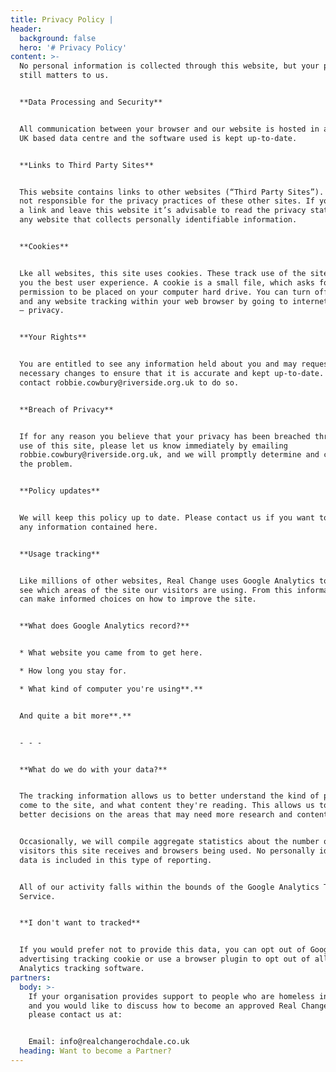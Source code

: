 ```yaml
---
title: Privacy Policy |
header:
  background: false
  hero: '# Privacy Policy'
content: >-
  No personal information is collected through this website, but your privacy
  still matters to us. 


  **Data Processing and Security**


  All communication between your browser and our website is hosted in a secure
  UK based data centre and the software used is kept up-to-date.


  **Links to Third Party Sites**


  This website contains links to other websites (“Third Party Sites”). We are
  not responsible for the privacy practices of these other sites. If you follow
  a link and leave this website it’s advisable to read the privacy statements of
  any website that collects personally identifiable information.


  **Cookies**


  Lke all websites, this site uses cookies. These track use of the site and give
  you the best user experience. A cookie is a small file, which asks for
  permission to be placed on your computer hard drive. You can turn off cookies
  and any website tracking within your web browser by going to internet options
  – privacy.


  **Your Rights**


  You are entitled to see any information held about you and may request any
  necessary changes to ensure that it is accurate and kept up-to-date. Please
  contact robbie.cowbury@riverside.org.uk to do so.


  **Breach of Privacy**


  If for any reason you believe that your privacy has been breached through the
  use of this site, please let us know immediately by emailing
  robbie.cowbury@riverside.org.uk, and we will promptly determine and correct
  the problem.


  **Policy updates**


  We will keep this policy up to date. Please contact us if you want to discuss
  any information contained here.


  **Usage tracking**


  Like millions of other websites, Real Change uses Google Analytics to help us
  see which areas of the site our visitors are using. From this information, we
  can make informed choices on how to improve the site.


  **What does Google Analytics record?**


  * What website you came from to get here.

  * How long you stay for.

  * What kind of computer you're using**.**


  And quite a bit more**.**


  - - -


  **What do we do with your data?**


  The tracking information allows us to better understand the kind of people who
  come to the site, and what content they're reading. This allows us to make
  better decisions on the areas that may need more research and content.


  Occasionally, we will compile aggregate statistics about the number of
  visitors this site receives and browsers being used. No personally identifying
  data is included in this type of reporting.


  All of our activity falls within the bounds of the Google Analytics Terms of
  Service.


  **I don't want to tracked**


  If you would prefer not to provide this data, you can opt out of Google’s
  advertising tracking cookie or use a browser plugin to opt out of all Google
  Analytics tracking software.
partners:
  body: >-
    If your organisation provides support to people who are homeless in Oldham
    and you would like to discuss how to become an approved Real Change partner,
    please contact us at:


    Email: info@realchangerochdale.co.uk
  heading: Want to become a Partner?
---
```


